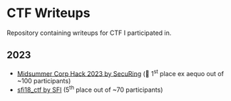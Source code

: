 # CTF Writeups

Repository containing writeups for CTF I participated in.

## 2023
- [Midsummer Corp Hack 2023 by SecuRing](./Midsummer%20Corp%20Hack%202023%20by%20SecuRing/README.md) (🥇 1<sup>st</sup> place ex aequo out of ~100 participants)
- [sfi18_ctf by SFI](./sfi18_ctf%20by%20SFI/README.md) (5<sup>th</sup> place out of ~70 participants)